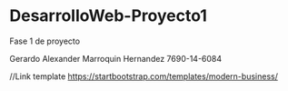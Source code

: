 # DesarrolloWeb-Proyecto1
Fase 1 de proyecto

Gerardo Alexander Marroquin Hernandez
7690-14-6084

//Link template
https://startbootstrap.com/templates/modern-business/